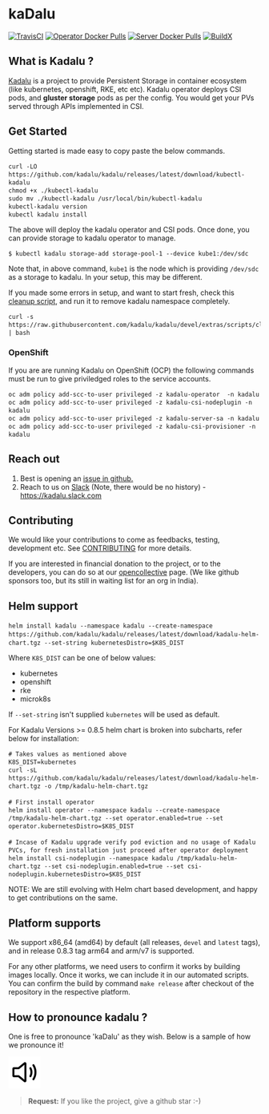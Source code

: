 # kaDalu

[![TravisCI](https://travis-ci.com/kadalu/kadalu.svg?branch=devel)](https://travis-ci.com/kadalu/kadalu)
[![Operator Docker Pulls](https://img.shields.io/docker/pulls/kadalu/kadalu-operator.svg?label=DockerPulls%20Operator)](https://img.shields.io/docker/pulls/kadalu/kadalu-operator.svg)
[![Server Docker Pulls](https://img.shields.io/docker/pulls/kadalu/kadalu-server.svg?label=DockerPulls%20Server)](https://img.shields.io/docker/pulls/kadalu/kadalu-server.svg)
[![BuildX](https://github.com/kadalu/kadalu/workflows/buildx/badge.svg)](https://github.com/kadalu/kadalu/actions?query=workflow%3Abuildx)

## What is Kadalu ?

[Kadalu](https://kadalu.io) is a project to provide Persistent Storage in container ecosystem (like kubernetes, openshift, RKE, etc etc). Kadalu operator deploys CSI pods, and **gluster storage** pods as per the config. You would get your PVs served through APIs implemented in CSI.

## Get Started

Getting started is made easy to copy paste the below commands.

```console
curl -LO https://github.com/kadalu/kadalu/releases/latest/download/kubectl-kadalu
chmod +x ./kubectl-kadalu
sudo mv ./kubectl-kadalu /usr/local/bin/kubectl-kadalu
kubectl-kadalu version
kubectl kadalu install
```

The above will deploy the kadalu operator and CSI pods. Once done, you can provide storage to kadalu operator to manage.

```
$ kubectl kadalu storage-add storage-pool-1 --device kube1:/dev/sdc
```

Note that, in above command, `kube1` is the node which is providing `/dev/sdc` as a storage to kadalu. In your setup, this may be different.

If you made some errors in setup, and want to start fresh, check this [cleanup script](extras/scripts/cleanup), and run it to remove kadalu namespace completely.

```
curl -s https://raw.githubusercontent.com/kadalu/kadalu/devel/extras/scripts/cleanup | bash
```


### OpenShift
If you are are running Kadalu on OpenShift (OCP)  the following commands must be run to give priviledged roles to the service accounts. 
```
oc adm policy add-scc-to-user privileged -z kadalu-operator  -n kadalu
oc adm policy add-scc-to-user privileged -z kadalu-csi-nodeplugin -n kadalu
oc adm policy add-scc-to-user privileged -z kadalu-server-sa -n kadalu
oc adm policy add-scc-to-user privileged -z kadalu-csi-provisioner -n kadalu
```





## Reach out

1. Best is opening an [issue in github.](https://github.com/kadalu/kadalu/issues)
2. Reach to us on [Slack](https://join.slack.com/t/kadalu/shared_invite/enQtNzg1ODQ0MDA5NTM2LWMzMTc5ZTJmMjk4MzI0YWVhOGFlZTJjZjY5MDNkZWI0Y2VjMDBlNzVkZmI1NWViN2U3MDNlNDJhNjE5OTBlOGU) (Note, there would be no history) - https://kadalu.slack.com


## Contributing

We would like your contributions to come as feedbacks, testing, development etc. See [CONTRIBUTING](CONTRIBUTING.md) for more details.

If you are interested in financial donation to the project, or to the developers, you can do so at our [opencollective](https://opencollective.com/kadalu) page. (We like github sponsors too, but its still in waiting list for an org in India).


## Helm support

`helm install kadalu --namespace kadalu --create-namespace https://github.com/kadalu/kadalu/releases/latest/download/kadalu-helm-chart.tgz --set-string kubernetesDistro=$K8S_DIST`

Where `K8S_DIST` can be one of below values:
- kubernetes
- openshift
- rke
- microk8s

If `--set-string` isn't supplied `kubernetes` will be used as default.

For Kadalu Versions >= 0.8.5 helm chart is broken into subcharts, refer below for installation:
```
# Takes values as mentioned above
K8S_DIST=kubernetes
curl -sL https://github.com/kadalu/kadalu/releases/latest/download/kadalu-helm-chart.tgz -o /tmp/kadalu-helm-chart.tgz

# First install operator
helm install operator --namespace kadalu --create-namespace /tmp/kadalu-helm-chart.tgz --set operator.enabled=true --set operator.kubernetesDistro=$K8S_DIST

# Incase of Kadalu upgrade verify pod eviction and no usage of Kadalu PVCs, for fresh installation just proceed after operator deployment
helm install csi-nodeplugin --namespace kadalu /tmp/kadalu-helm-chart.tgz --set csi-nodeplugin.enabled=true --set csi-nodeplugin.kubernetesDistro=$K8S_DIST
```

NOTE: We are still evolving with Helm chart based development, and happy to get contributions on the same.

## Platform supports

We support x86_64 (amd64) by default (all releases, `devel` and `latest` tags), and in release 0.8.3 tag arm64 and arm/v7 is supported.

For any other platforms, we need users to confirm it works by building images locally. Once it works, we can include it in our automated scripts. You can confirm the build by command `make release` after checkout of the repository in the respective platform.


## How to pronounce kadalu ?

One is free to pronounce 'kaDalu' as they wish. Below is a sample of how we pronounce it!

[<img src="https://raw.githubusercontent.com/kadalu/kadalu/devel/extras/assets/speaker.svg" width="64"/>](https://raw.githubusercontent.com/kadalu/kadalu/devel/extras/assets/kadalu_01.wav)


>
>**Request:** If you like the project, give a github star :-)
>

